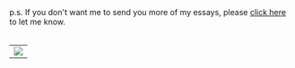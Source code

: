 <br/><br/>
p.s. If you don't want me to send you more of my essays, please [click here](https://{{.SiteDomain}}/bye/{{.SentEmailId}}) to let me know.
<br/><br/>
<table width="100%" border="0" cellspacing="0" cellpadding="0">
    <tr>
        <td align="center">
            <img src="https://{{.SiteDomain}}/bear/{{.SentEmailId}}.png"/>
        </td>
    </tr>
</table>

